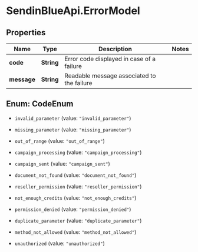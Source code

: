 # SendinBlueApi.ErrorModel

## Properties
Name | Type | Description | Notes
------------ | ------------- | ------------- | -------------
**code** | **String** | Error code displayed in case of a failure | 
**message** | **String** | Readable message associated to the failure | 


<a name="CodeEnum"></a>
## Enum: CodeEnum


* `invalid_parameter` (value: `"invalid_parameter"`)

* `missing_parameter` (value: `"missing_parameter"`)

* `out_of_range` (value: `"out_of_range"`)

* `campaign_processing` (value: `"campaign_processing"`)

* `campaign_sent` (value: `"campaign_sent"`)

* `document_not_found` (value: `"document_not_found"`)

* `reseller_permission` (value: `"reseller_permission"`)

* `not_enough_credits` (value: `"not_enough_credits"`)

* `permission_denied` (value: `"permission_denied"`)

* `duplicate_parameter` (value: `"duplicate_parameter"`)

* `method_not_allowed` (value: `"method_not_allowed"`)

* `unauthorized` (value: `"unauthorized"`)




